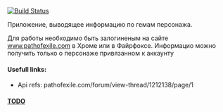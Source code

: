 [![Build Status](https://travis-ci.com/Skrierz/poe.svg?branch=master)](https://travis-ci.com/Skrierz/poe)

Приложение, выводящее информацию по гемам персонажа.

Для работы необходимо быть залогиненым на сайте www.pathofexile.com в Хроме или в Файрфоксе. 
Информацио можно получить только о персонаже привязанном к аккаунту












#### Usefull links:
* Api refs: pathofexile.com/forum/view-thread/1212138/page/1

#### [TODO](https://trello.com/b/86nFTYjV)


